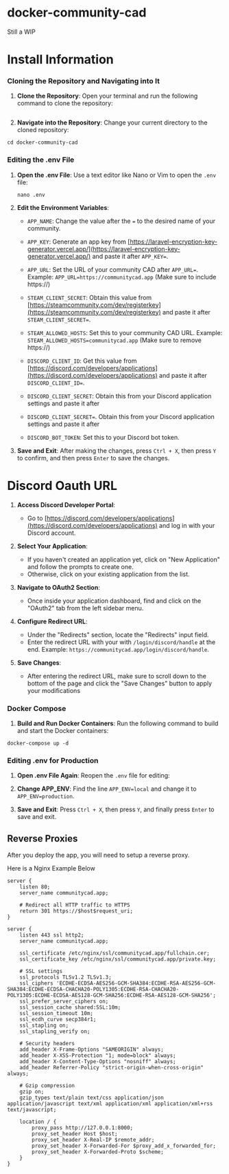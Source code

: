 # docker-community-cad
Still a WIP



# Install Information 

### Cloning the Repository and Navigating into It

1.  **Clone the Repository**: Open your terminal and run the following command to clone the repository:

```git clone https://github.com/CommunityCAD/docker-community-cad.git
```
    
2.  **Navigate into the Repository**: Change your current directory to the cloned repository:

```
cd docker-community-cad
```
    

### Editing the .env File

1.  **Open the .env File**: Use a text editor like Nano or Vim to open the `.env` file:

    ```
    nano .env
    ```
    
2.  **Edit the Environment Variables**:
    
    -   `APP_NAME`: Change the value after the `=` to the desired name of your community.
        
    -   `APP_KEY`: Generate an app key from [https://laravel-encryption-key-generator.vercel.app/](https://laravel-encryption-key-generator.vercel.app/) and paste it after `APP_KEY=`.
        
    -   `APP_URL`: Set the URL of your community CAD after `APP_URL=`. Example: `APP_URL=https://communitycad.app` (Make sure to include https://)
        
    -   `STEAM_CLIENT_SECRET`: Obtain this value from [https://steamcommunity.com/dev/registerkey](https://steamcommunity.com/dev/registerkey) and paste it after `STEAM_CLIENT_SECRET=`.
        
    -   `STEAM_ALLOWED_HOSTS`: Set this to your community CAD URL. Example: `STEAM_ALLOWED_HOSTS=communitycad.app` (Make sure to remove https://)
        
    -   `DISCORD_CLIENT_ID`: Get this value from [https://discord.com/developers/applications](https://discord.com/developers/applications) and paste it after `DISCORD_CLIENT_ID=`.
        
    -   `DISCORD_CLIENT_SECRET`: Obtain this from your Discord application settings and paste it after 
    
    -   `DISCORD_CLIENT_SECRET=`.  Obtain this from your Discord application settings and paste it after 

    -   `DISCORD_BOT_TOKEN`: Set this to your Discord bot token.
        
3.  **Save and Exit**: After making the changes, press `Ctrl + X`, then press `Y` to confirm, and then press `Enter` to save the changes.

# Discord Oauth URL

1.  **Access Discord Developer Portal**:
    
    -   Go to [https://discord.com/developers/applications](https://discord.com/developers/applications) and log in with your Discord account.
2.  **Select Your Application**:
    
    -   If you haven't created an application yet, click on "New Application" and follow the prompts to create one.
    -   Otherwise, click on your existing application from the list.
3.  **Navigate to OAuth2 Section**:
    
    -   Once inside your application dashboard, find and click on the "OAuth2" tab from the left sidebar menu.
4.  **Configure Redirect URL**:
    
    -   Under the "Redirects" section, locate the "Redirects" input field.
    -   Enter the redirect URL with your with `/login/discord/handle` at the end. Example: `https://communitycad.app/login/discord/handle`.
5.  **Save Changes**:
    
    -   After entering the redirect URL, make sure to scroll down to the bottom of the page and click the "Save Changes" button to apply your modifications

### Docker Compose

1.  **Build and Run Docker Containers**: Run the following command to build and start the Docker containers:

```
docker-compose up -d
```
    

### Editing .env for Production

1.  **Open .env File Again**: Reopen the `.env` file for editing:
    
2.  **Change APP\_ENV**: Find the line `APP_ENV=local` and change it to `APP_ENV=production`.
    
3.  **Save and Exit**: Press `Ctrl + X`, then press `Y`, and finally press `Enter` to save and exit.
    

## Reverse Proxies

After you deploy the app, you will need to setup a reverse proxy.

Here is a Nginx Example Below

```
server {
    listen 80;
    server_name communitycad.app;

    # Redirect all HTTP traffic to HTTPS
    return 301 https://$host$request_uri;
}

server {
    listen 443 ssl http2;
    server_name communitycad.app;

    ssl_certificate /etc/nginx/ssl/communitycad.app/fullchain.cer;
    ssl_certificate_key /etc/nginx/ssl/communitycad.app/private.key;

    # SSL settings
    ssl_protocols TLSv1.2 TLSv1.3;
    ssl_ciphers 'ECDHE-ECDSA-AES256-GCM-SHA384:ECDHE-RSA-AES256-GCM-SHA384:ECDHE-ECDSA-CHACHA20-POLY1305:ECDHE-RSA-CHACHA20-POLY1305:ECDHE-ECDSA-AES128-GCM-SHA256:ECDHE-RSA-AES128-GCM-SHA256';
    ssl_prefer_server_ciphers on;
    ssl_session_cache shared:SSL:10m;
    ssl_session_timeout 10m;
    ssl_ecdh_curve secp384r1;
    ssl_stapling on;
    ssl_stapling_verify on;

    # Security headers
    add_header X-Frame-Options "SAMEORIGIN" always;
    add_header X-XSS-Protection "1; mode=block" always;
    add_header X-Content-Type-Options "nosniff" always;
    add_header Referrer-Policy "strict-origin-when-cross-origin" always;

    # Gzip compression
    gzip on;
    gzip_types text/plain text/css application/json application/javascript text/xml application/xml application/xml+rss text/javascript;

    location / {
        proxy_pass http://127.0.0.1:8000;
        proxy_set_header Host $host;
        proxy_set_header X-Real-IP $remote_addr;
        proxy_set_header X-Forwarded-For $proxy_add_x_forwarded_for;
        proxy_set_header X-Forwarded-Proto $scheme;
    }
}
```

